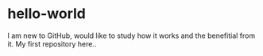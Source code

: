 # hello-world

I am new to GitHub, would like to study how it works and the benefitial from it.
My first repository here..
